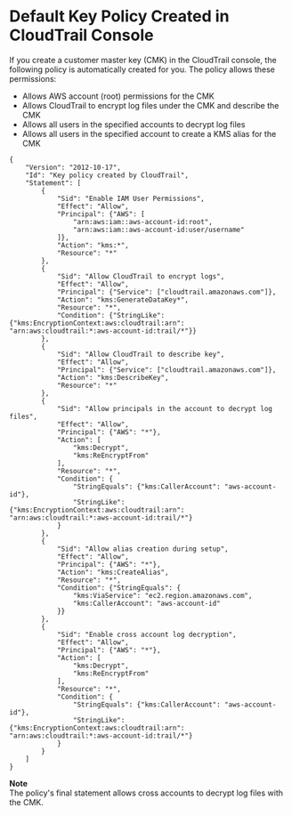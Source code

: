 # Default Key Policy Created in CloudTrail Console<a name="default-cmk-policy"></a>

If you create a customer master key \(CMK\) in the CloudTrail console, the following policy is automatically created for you\. The policy allows these permissions:
+ Allows AWS account \(root\) permissions for the CMK
+ Allows CloudTrail to encrypt log files under the CMK and describe the CMK
+ Allows all users in the specified accounts to decrypt log files
+ Allows all users in the specified account to create a KMS alias for the CMK

```
{
    "Version": "2012-10-17",
    "Id": "Key policy created by CloudTrail",
    "Statement": [
        {
            "Sid": "Enable IAM User Permissions",
            "Effect": "Allow",
            "Principal": {"AWS": [
                "arn:aws:iam::aws-account-id:root",
                "arn:aws:iam::aws-account-id:user/username"
            ]},
            "Action": "kms:*",
            "Resource": "*"
        },
        {
            "Sid": "Allow CloudTrail to encrypt logs",
            "Effect": "Allow",
            "Principal": {"Service": ["cloudtrail.amazonaws.com"]},
            "Action": "kms:GenerateDataKey*",
            "Resource": "*",
            "Condition": {"StringLike": {"kms:EncryptionContext:aws:cloudtrail:arn": "arn:aws:cloudtrail:*:aws-account-id:trail/*"}}
        },
        {
            "Sid": "Allow CloudTrail to describe key",
            "Effect": "Allow",
            "Principal": {"Service": ["cloudtrail.amazonaws.com"]},
            "Action": "kms:DescribeKey",
            "Resource": "*"
        },
        {
            "Sid": "Allow principals in the account to decrypt log files",
            "Effect": "Allow",
            "Principal": {"AWS": "*"},
            "Action": [
                "kms:Decrypt",
                "kms:ReEncryptFrom"
            ],
            "Resource": "*",
            "Condition": {
                "StringEquals": {"kms:CallerAccount": "aws-account-id"},
                "StringLike": {"kms:EncryptionContext:aws:cloudtrail:arn": "arn:aws:cloudtrail:*:aws-account-id:trail/*"}
            }
        },
        {
            "Sid": "Allow alias creation during setup",
            "Effect": "Allow",
            "Principal": {"AWS": "*"},
            "Action": "kms:CreateAlias",
            "Resource": "*",
            "Condition": {"StringEquals": {
                "kms:ViaService": "ec2.region.amazonaws.com",
                "kms:CallerAccount": "aws-account-id"
            }}
        },
        {
            "Sid": "Enable cross account log decryption",
            "Effect": "Allow",
            "Principal": {"AWS": "*"},
            "Action": [
                "kms:Decrypt",
                "kms:ReEncryptFrom"
            ],
            "Resource": "*",
            "Condition": {
                "StringEquals": {"kms:CallerAccount": "aws-account-id"},
                "StringLike": {"kms:EncryptionContext:aws:cloudtrail:arn": "arn:aws:cloudtrail:*:aws-account-id:trail/*"}
            }
        }
    ]
}
```

**Note**  
The policy's final statement allows cross accounts to decrypt log files with the CMK\.